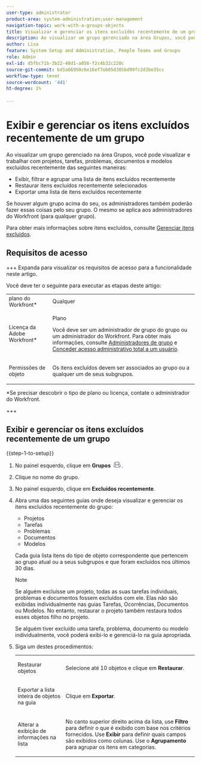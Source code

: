 ```yaml
---
user-type: administrator
product-area: system-administration;user-management
navigation-topic: work-with-a-groups-objects
title: Visualizar e gerenciar os itens excluídos recentemente de um grupo
description: Ao visualizar um grupo gerenciado na área Grupos, você pode visualizar, filtrar, restaurar e exportar os itens de trabalho, documentos e modelos excluídos recentemente.
author: Lisa
feature: System Setup and Administration, People Teams and Groups
role: Admin
exl-id: d5fbc71b-3b22-48d1-a056-f2c4b32c220c
source-git-commit: bd1a66950c6e16ef7eb05d385bd99fc2d3be35cc
workflow-type: tm+mt
source-wordcount: '441'
ht-degree: 1%

---
```


# Exibir e gerenciar os itens excluídos recentemente de um grupo

Ao visualizar um grupo gerenciado na área Grupos, você pode visualizar e trabalhar com projetos, tarefas, problemas, documentos e modelos excluídos recentemente das seguintes maneiras:

* Exibir, filtrar e agrupar uma lista de itens excluídos recentemente
* Restaurar itens excluídos recentemente selecionados
* Exportar uma lista de itens excluídos recentemente

Se houver algum grupo acima do seu, os administradores também poderão fazer essas coisas pelo seu grupo. O mesmo se aplica aos administradores do Workfront (para qualquer grupo).

Para obter mais informações sobre itens excluídos, consulte [Gerenciar itens excluídos](../../../administration-and-setup/manage-workfront/manage-deleted-items/manage-deleted-items.md).

## Requisitos de acesso

+++ Expanda para visualizar os requisitos de acesso para a funcionalidade neste artigo.

Você deve ter o seguinte para executar as etapas deste artigo:

<table style="table-layout:auto"> 
 <col> 
 </col> 
 <col> 
 </col> 
 <tbody> 
  <tr> 
   <td role="rowheader">plano do Workfront*</td> 
   <td>Qualquer</td> 
  </tr> 
  <tr> 
   <td role="rowheader">Licença da Adobe Workfront*</td> 
   <td> <p>Plano </p> <p>Você deve ser um administrador de grupo do grupo ou um administrador do Workfront. Para obter mais informações, consulte <a href="../../../administration-and-setup/manage-groups/group-roles/group-administrators.md" class="MCXref xref">Administradores de grupo</a> e <a href="../../../administration-and-setup/add-users/configure-and-grant-access/grant-a-user-full-administrative-access.md" class="MCXref xref">Conceder acesso administrativo total a um usuário</a>.</p> </td> 
  </tr> 
  <tr> 
   <td role="rowheader">Permissões de objeto</td> 
   <td> <p>Os itens excluídos devem ser associados ao grupo ou a qualquer um de seus subgrupos. </p> </td> 
  </tr> 
 </tbody> 
</table>

&#42;Se precisar descobrir o tipo de plano ou licença, contate o administrador do Workfront.

+++

## Exibir e gerenciar os itens excluídos recentemente de um grupo

{{step-1-to-setup}}

1. No painel esquerdo, clique em **Grupos** ![](assets/groups-icon.png).

1. Clique no nome do grupo.
1. No painel esquerdo, clique em **Excluídos recentemente**.
1. Abra uma das seguintes guias onde deseja visualizar e gerenciar os itens excluídos recentemente do grupo:

   * Projetos
   * Tarefas
   * Problemas
   * Documentos
   * Modelos

   Cada guia lista itens do tipo de objeto correspondente que pertencem ao grupo atual ou a seus subgrupos e que foram excluídos nos últimos 30 dias.

   >[!NOTE]
   >
   >Se alguém excluísse um projeto, todas as suas tarefas individuais, problemas e documentos fossem excluídos com ele. Elas não são exibidas individualmente nas guias Tarefas, Ocorrências, Documentos ou Modelos. No entanto, restaurar o projeto também restaura todos esses objetos filho no projeto.
   >
   >
   >Se alguém tiver excluído uma tarefa, problema, documento ou modelo individualmente, você poderá exibi-lo e gerenciá-lo na guia apropriada.

1. Siga um destes procedimentos:

   <table style="table-layout:auto"> 
    <col> 
    <col> 
    <tbody> 
     <tr> 
      <td role="rowheader"> <p>Restaurar objetos</p> </td> 
      <td> <p>Selecione até 10 objetos e clique em <strong>Restaurar</strong>.</p> </td> 
     </tr> 
     <tr> 
      <td role="rowheader"> <p>Exportar a lista inteira de objetos na guia</p> </td> 
      <td> <p>Clique em <strong>Exportar</strong>.</p> </td> 
     </tr> 
     <tr data-mc-conditions=""> 
      <td role="rowheader"> <p>Alterar a exibição de informações na lista</p> </td> 
      <td> <p>No canto superior direito acima da lista, use <strong>Filtro</strong> para definir o que é exibido com base nos critérios fornecidos. Use <strong>Exibir</strong> para definir quais campos são exibidos como colunas. Use o <strong>Agrupamento</strong> para agrupar os itens em categorias.</p> </td> 
     </tr> 
    </tbody> 
   </table>
